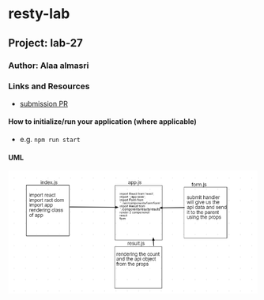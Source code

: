 # resty-lab

## Project: lab-27

### Author: Alaa almasri

### Links and Resources

- [submission PR](https://github.com/alaaalmasri12/resty-lab/pull/1)


#### How to initialize/run your application (where applicable)

- e.g. `npm run start`

#### UML
![lab26](assets/resty.png)


